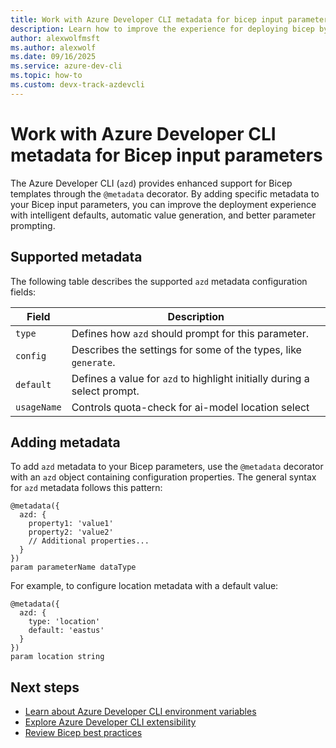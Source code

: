 ```yaml
---
title: Work with Azure Developer CLI metadata for bicep input parameters
description: Learn how to improve the experience for deploying bicep by adding specific azd `metadata` into input parameters.
author: alexwolfmsft
ms.author: alexwolf
ms.date: 09/16/2025
ms.service: azure-dev-cli
ms.topic: how-to
ms.custom: devx-track-azdevcli
---
```


# Work with Azure Developer CLI metadata for Bicep input parameters

The Azure Developer CLI (`azd`) provides enhanced support for Bicep templates through the `@metadata` decorator. By adding specific metadata to your Bicep input parameters, you can improve the deployment experience with intelligent defaults, automatic value generation, and better parameter prompting.

## Supported metadata

The following table describes the supported `azd` metadata configuration fields:

| Field | Description |
|-------|-------------|
| `type` | Defines how `azd` should prompt for this parameter. | `location`
| `config` | Describes the settings for some of the types, like `generate`. |
| `default` | Defines a value for `azd` to highlight initially during a select prompt. |
| `usageName` | Controls quota-check for ai-model location select |

## Adding metadata

To add `azd` metadata to your Bicep parameters, use the `@metadata` decorator with an `azd` object containing configuration properties. The general syntax for `azd` metadata follows this pattern:

```bicep
@metadata({
  azd: {
    property1: 'value1'
    property2: 'value2'
    // Additional properties...
  }
})
param parameterName dataType
```

For example, to configure location metadata with a default value:

```bicep
@metadata({
  azd: {
    type: 'location'
    default: 'eastus'
  }
})
param location string
```

## Next steps

- [Learn about Azure Developer CLI environment variables](manage-environment-variables.md)
- [Explore Azure Developer CLI extensibility](azd-extensibility.md)
- [Review Bicep best practices](../azure-resource-manager/bicep/best-practices.md)
